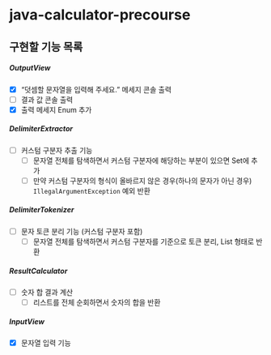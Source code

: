 # java-calculator-precourse



## 구현할 기능 목록

##### OutputView
- [X] “덧셈할 문자열을 입력해 주세요.” 메세지 콘솔 출력
- [ ] 결과 값 콘솔 출력
- [X] 출력 메세지 Enum 추가

##### DelimiterExtractor
- [ ] 커스텀 구분자 추출 기능
    - [ ] 문자열 전체를 탐색하면서 커스텀 구분자에 해당하는 부분이 있으면 Set에 추가
    - [ ] 만약 커스텀 구분자의 형식이 올바르지 않은 경우(하나의 문자가 아닌 경우) `IllegalArgumentException` 예외 반환

##### DelimiterTokenizer
- [ ] 문자 토큰 분리 기능 (커스텀 구분자 포함)
    - [ ] 문자열 전체를 탐색하면서 커스텀 구분자를 기준으로 토큰 분리, List<Integer> 형태로 반환

##### ResultCalculator
- [ ] 숫자 합 결과 계산
    - [ ] 리스트를 전체 순회하면서 숫자의 합을 반환

##### InputView
- [X] 문자열 입력 기능

